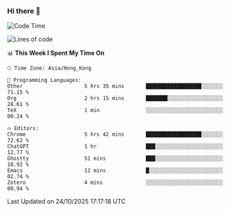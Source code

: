 ### Hi there 👋

<!--
**nicehiro/nicehiro** is a ✨ _special_ ✨ repository because its `README.md` (this file) appears on your GitHub profile.

Here are some ideas to get you started:

- 🔭 I’m currently working on ...
- 🌱 I’m currently learning ...
- 👯 I’m looking to collaborate on ...
- 🤔 I’m looking for help with ...
- 💬 Ask me about ...
- 📫 How to reach me: ...
- 😄 Pronouns: ...
- ⚡ Fun fact: ...
-->

<!--START_SECTION:waka-->
![Code Time](http://img.shields.io/badge/Code%20Time-1%2C172%20hrs%2032%20mins-blue)

![Lines of code](https://img.shields.io/badge/From%20Hello%20World%20I%27ve%20Written-1.9%20million%20lines%20of%20code-blue)

📊 **This Week I Spent My Time On** 

```text
🕑︎ Time Zone: Asia/Hong_Kong

💬 Programming Languages: 
Other                    5 hrs 35 mins       ██████████████████░░░░░░░   71.15 % 
Org                      2 hrs 15 mins       ███████░░░░░░░░░░░░░░░░░░   28.61 % 
TeX                      1 min               ░░░░░░░░░░░░░░░░░░░░░░░░░   00.24 % 

🔥 Editors: 
Chrome                   5 hrs 42 mins       ██████████████████░░░░░░░   72.62 % 
ChatGPT                  1 hr                ███░░░░░░░░░░░░░░░░░░░░░░   12.77 % 
Ghostty                  51 mins             ███░░░░░░░░░░░░░░░░░░░░░░   10.92 % 
Emacs                    12 mins             █░░░░░░░░░░░░░░░░░░░░░░░░   02.74 % 
Zotero                   4 mins              ░░░░░░░░░░░░░░░░░░░░░░░░░   00.94 % 
```


 Last Updated on 24/10/2025 17:17:18 UTC
<!--END_SECTION:waka-->
